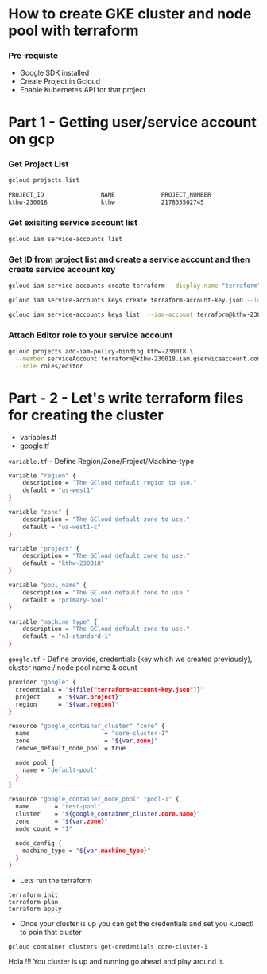 # How to create GKE cluster and node pool with terraform

### Pre-requiste
 - Google SDK installed 
 - Create Project in Gcloud
 - Enable Kubernetes API for that project

# Part 1 - Getting user/service account on gcp
 
### Get Project List
```bash
gcloud projects list

PROJECT_ID                NAME             PROJECT_NUMBER
kthw-230018               kthw             217835502745
```

### Get exisiting service account list
```bash
gcloud iam service-accounts list
```

### Get ID from project list and create a service account and then create service account key
```bash
gcloud iam service-accounts create terraform --display-name "terraform"

gcloud iam service-accounts keys create terraform-account-key.json --iam-account terraform@kthw-230018.iam.gserviceaccount.com

gcloud iam service-accounts keys list  --iam-account terraform@kthw-230018.iam.gserviceaccount.com
```

### Attach Editor role to your service account
```bash
gcloud projects add-iam-policy-binding kthw-230018 \
  --member serviceAccount:terraform@kthw-230018.iam.gserviceaccount.com \
  --role roles/editor
```

# Part - 2 - Let's write terraform files for creating the cluster

 - variables.tf 
 - google.tf 

`variable.tf` - Define Region/Zone/Project/Machine-type
```bash
variable "region" {
    description = "The GCloud default region to use."
    default = "us-west1"
}

variable "zone" {
    description = "The GCloud default zone to use."
    default = "us-west1-c"
}

variable "project" {
    description = "The GCloud default zone to use."
    default = "kthw-230018"
}

variable "pool_name" {
    description = "The GCloud default zone to use."
    default = "primary-pool"
}

variable "machine_type" {
    description = "The GCloud default zone to use."
    default = "n1-standard-1"
}

```

`google.tf` - Define provide, credentials (key which we created previously), cluster name / node pool name & count
```bash
provider "google" {
  credentials = "${file("terraform-account-key.json")}"
  project     = "${var.project}"
  region      = "${var.region}"
}

resource "google_container_cluster" "core" {
  name                     = "core-cluster-1"
  zone                     = "${var.zone}"
  remove_default_node_pool = true

  node_pool {
    name = "default-pool"
  }
}

resource "google_container_node_pool" "pool-1" {
  name       = "test-pool"
  cluster    = "${google_container_cluster.core.name}"
  zone       = "${var.zone}"
  node_count = "1"

  node_config {
    machine_type = "${var.machine_type}"
  }
}

```

 - Lets run the terraform 

```
terraform init
terraform plan
terraform apply 
```

 - Once your cluster is up you can get the credentials and set you kubectl to poin that cluster

```
gcloud container clusters get-credentials core-cluster-1
```

Hola !!! You cluster is up and running go ahead and play around it. 
